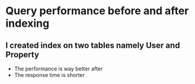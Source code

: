 # Query performance before and after indexing
## I created index on two tables namely User and Property
- The performance is way better after
- The response time is shorter